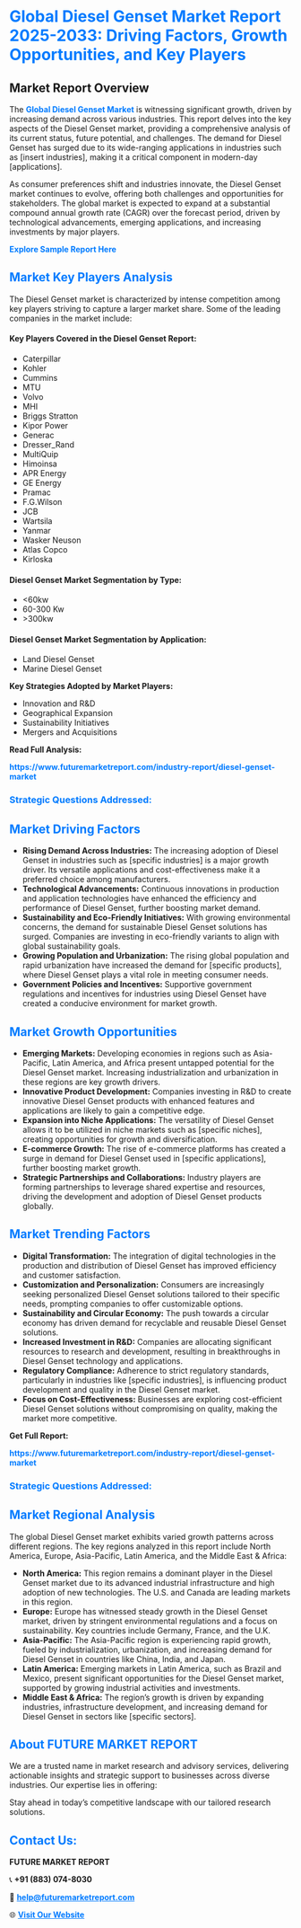 <h1 style="color: #007BFF;">Global Diesel Genset Market Report 2025-2033: Driving Factors, Growth Opportunities, and Key Players</h1>

<section id="overview">
<h2>Market Report Overview</h2>
<p>The <a href="https://www.futuremarketreport.com/industry-report/diesel-genset-market" style="color: #007BFF; text-decoration: none;"><strong>Global Diesel Genset Market</strong></a> is witnessing significant growth, driven by increasing demand across various industries. This report delves into the key aspects of the Diesel Genset market, providing a comprehensive analysis of its current status, future potential, and challenges. The demand for Diesel Genset has surged due to its wide-ranging applications in industries such as [insert industries], making it a critical component in modern-day [applications].</p>
<p>As consumer preferences shift and industries innovate, the Diesel Genset market continues to evolve, offering both challenges and opportunities for stakeholders. The global market is expected to expand at a substantial compound annual growth rate (CAGR) over the forecast period, driven by technological advancements, emerging applications, and increasing investments by major players.</p>
</section>

<section id="overview">
<p><a href="https://www.futuremarketreport.com/request-sample/reportId=106149" style="color: #007BFF; text-decoration: none;"><strong>Explore Sample Report Here</strong></a></p>
</section>

<section id="key-players">
<h2 style="color: #007BFF;">Market Key Players Analysis</h2>
<p>The Diesel Genset market is characterized by intense competition among key players striving to capture a larger market share. Some of the leading companies in the market include:</p>
<h4>Key Players Covered in the Diesel Genset Report:</h4>
<ul><li>Caterpillar</li><li>Kohler</li><li>Cummins</li><li>MTU</li><li>Volvo</li><li>MHI</li><li>Briggs Stratton</li><li>Kipor Power</li><li>Generac</li><li>Dresser_Rand</li><li>MultiQuip</li><li>Himoinsa</li><li>APR Energy</li><li>GE Energy</li><li>Pramac</li><li>F.G.Wilson</li><li>JCB</li><li>Wartsila</li><li>Yanmar</li><li>Wasker Neuson</li><li>Atlas Copco</li><li>Kirloska</li></ul>
<h4>Diesel Genset Market Segmentation by Type:</h4>
<ul><li>&lt;60kw</li><li>60-300 Kw</li><li>&gt;300kw</li></ul>

<h4>Diesel Genset Market Segmentation by Application:</h4>
<ul><li>Land Diesel Genset</li><li>Marine Diesel Genset</li></ul>
<p><strong>Key Strategies Adopted by Market Players:</strong></p>
<ul>
<li>Innovation and R&D</li>
<li>Geographical Expansion</li>
<li>Sustainability Initiatives</li>
<li>Mergers and Acquisitions</li>
</ul>
</section>

<section>
<p><strong>Read Full Analysis: </strong></p><a href="https://www.futuremarketreport.com/industry-report/diesel-genset-market" style="color: #007BFF; text-decoration: none;"><strong>https://www.futuremarketreport.com/industry-report/diesel-genset-market</strong></a>
<h3 style="color: #007BFF;">Strategic Questions Addressed:</h3>
</section>

<section id="driving-factors">
<h2 style="color: #007BFF;">Market Driving Factors</h2>
<ul>
<li><strong>Rising Demand Across Industries:</strong> The increasing adoption of Diesel Genset in industries such as [specific industries] is a major growth driver. Its versatile applications and cost-effectiveness make it a preferred choice among manufacturers.</li>
<li><strong>Technological Advancements:</strong> Continuous innovations in production and application technologies have enhanced the efficiency and performance of Diesel Genset, further boosting market demand.</li>
<li><strong>Sustainability and Eco-Friendly Initiatives:</strong> With growing environmental concerns, the demand for sustainable Diesel Genset solutions has surged. Companies are investing in eco-friendly variants to align with global sustainability goals.</li>
<li><strong>Growing Population and Urbanization:</strong> The rising global population and rapid urbanization have increased the demand for [specific products], where Diesel Genset plays a vital role in meeting consumer needs.</li>
<li><strong>Government Policies and Incentives:</strong> Supportive government regulations and incentives for industries using Diesel Genset have created a conducive environment for market growth.</li>
</ul>
</section>

<section id="growth-opportunities">
<h2 style="color: #007BFF;">Market Growth Opportunities</h2>
<ul>
<li><strong>Emerging Markets:</strong> Developing economies in regions such as Asia-Pacific, Latin America, and Africa present untapped potential for the Diesel Genset market. Increasing industrialization and urbanization in these regions are key growth drivers.</li>
<li><strong>Innovative Product Development:</strong> Companies investing in R&D to create innovative Diesel Genset products with enhanced features and applications are likely to gain a competitive edge.</li>
<li><strong>Expansion into Niche Applications:</strong> The versatility of Diesel Genset allows it to be utilized in niche markets such as [specific niches], creating opportunities for growth and diversification.</li>
<li><strong>E-commerce Growth:</strong> The rise of e-commerce platforms has created a surge in demand for Diesel Genset used in [specific applications], further boosting market growth.</li>
<li><strong>Strategic Partnerships and Collaborations:</strong> Industry players are forming partnerships to leverage shared expertise and resources, driving the development and adoption of Diesel Genset products globally.</li>
</ul>
</section>

<section id="trending-factors">
<h2 style="color: #007BFF;">Market Trending Factors</h2>
<ul>
<li><strong>Digital Transformation:</strong> The integration of digital technologies in the production and distribution of Diesel Genset has improved efficiency and customer satisfaction.</li>
<li><strong>Customization and Personalization:</strong> Consumers are increasingly seeking personalized Diesel Genset solutions tailored to their specific needs, prompting companies to offer customizable options.</li>
<li><strong>Sustainability and Circular Economy:</strong> The push towards a circular economy has driven demand for recyclable and reusable Diesel Genset solutions.</li>
<li><strong>Increased Investment in R&D:</strong> Companies are allocating significant resources to research and development, resulting in breakthroughs in Diesel Genset technology and applications.</li>
<li><strong>Regulatory Compliance:</strong> Adherence to strict regulatory standards, particularly in industries like [specific industries], is influencing product development and quality in the Diesel Genset market.</li>
<li><strong>Focus on Cost-Effectiveness:</strong> Businesses are exploring cost-efficient Diesel Genset solutions without compromising on quality, making the market more competitive.</li>
</ul>
</section>

<section>
<p><strong>Get Full Report: </strong></p><a href="https://www.futuremarketreport.com/industry-report/diesel-genset-market" style="color: #007BFF; text-decoration: none;"><strong>https://www.futuremarketreport.com/industry-report/diesel-genset-market</strong></a>
<h3 style="color: #007BFF;">Strategic Questions Addressed:</h3>
</section>


<section id="regional-analysis">
<h2 style="color: #007BFF;">Market Regional Analysis</h2>
<p>The global Diesel Genset market exhibits varied growth patterns across different regions. The key regions analyzed in this report include North America, Europe, Asia-Pacific, Latin America, and the Middle East & Africa:</p>
<ul>
<li><strong>North America:</strong> This region remains a dominant player in the Diesel Genset market due to its advanced industrial infrastructure and high adoption of new technologies. The U.S. and Canada are leading markets in this region.</li>
<li><strong>Europe:</strong> Europe has witnessed steady growth in the Diesel Genset market, driven by stringent environmental regulations and a focus on sustainability. Key countries include Germany, France, and the U.K.</li>
<li><strong>Asia-Pacific:</strong> The Asia-Pacific region is experiencing rapid growth, fueled by industrialization, urbanization, and increasing demand for Diesel Genset in countries like China, India, and Japan.</li>
<li><strong>Latin America:</strong> Emerging markets in Latin America, such as Brazil and Mexico, present significant opportunities for the Diesel Genset market, supported by growing industrial activities and investments.</li>
<li><strong>Middle East & Africa:</strong> The region’s growth is driven by expanding industries, infrastructure development, and increasing demand for Diesel Genset in sectors like [specific sectors].</li>
</ul>
</section>

<footer>
<h2 style="color: #007BFF;">About FUTURE MARKET REPORT</h2>
<p>We are a trusted name in market research and advisory services, delivering actionable insights and strategic support to businesses across diverse industries. Our expertise lies in offering:</p>

<p>Stay ahead in today’s competitive landscape with our tailored research solutions.</p>

<h2 style="color: #007BFF;">Contact Us:</h2>
<p><strong>FUTURE MARKET REPORT</strong></p>
<p>📞 <strong>+91 (883) 074-8030</strong></p>
<p>📧 <strong><a href="mailto:help@futuremarketreport.com" style="color: #007BFF;">help@futuremarketreport.com</a></strong></p>
<p>🌐 <strong><a href="https://www.futuremarketreport.com/" style="color: #007BFF;">Visit Our Website</a></strong></p>
</footer>